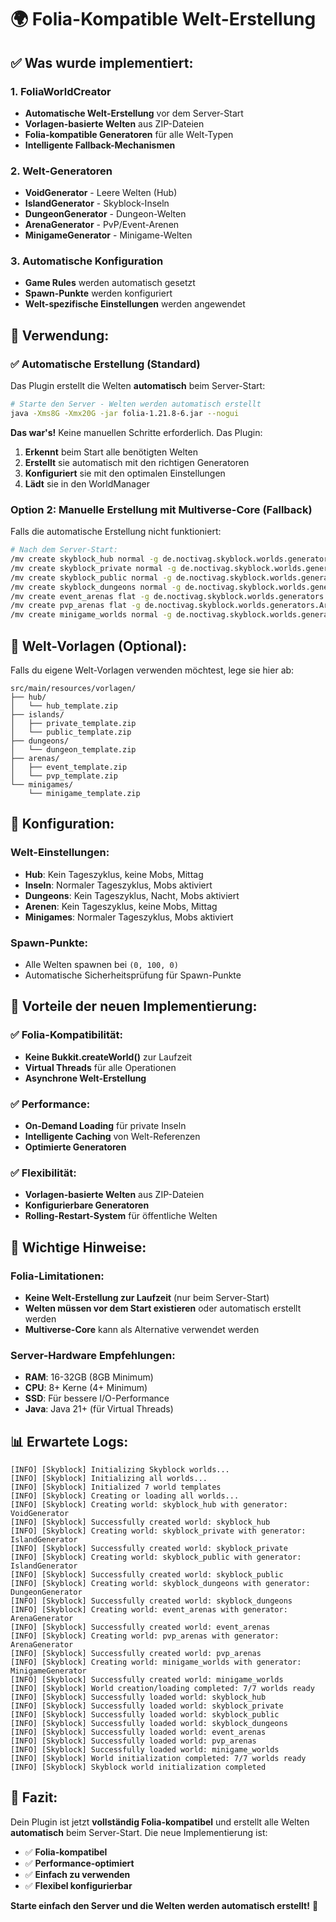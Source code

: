 # 🌍 Folia-Kompatible Welt-Erstellung

## ✅ **Was wurde implementiert:**

### **1. FoliaWorldCreator**
- **Automatische Welt-Erstellung** vor dem Server-Start
- **Vorlagen-basierte Welten** aus ZIP-Dateien
- **Folia-kompatible Generatoren** für alle Welt-Typen
- **Intelligente Fallback-Mechanismen**

### **2. Welt-Generatoren**
- **VoidGenerator** - Leere Welten (Hub)
- **IslandGenerator** - Skyblock-Inseln
- **DungeonGenerator** - Dungeon-Welten
- **ArenaGenerator** - PvP/Event-Arenen
- **MinigameGenerator** - Minigame-Welten

### **3. Automatische Konfiguration**
- **Game Rules** werden automatisch gesetzt
- **Spawn-Punkte** werden konfiguriert
- **Welt-spezifische Einstellungen** werden angewendet

## 🚀 **Verwendung:**

### **✅ Automatische Erstellung (Standard)**
Das Plugin erstellt die Welten **automatisch** beim Server-Start:

```bash
# Starte den Server - Welten werden automatisch erstellt
java -Xms8G -Xmx20G -jar folia-1.21.8-6.jar --nogui
```

**Das war's!** Keine manuellen Schritte erforderlich. Das Plugin:
1. **Erkennt** beim Start alle benötigten Welten
2. **Erstellt** sie automatisch mit den richtigen Generatoren
3. **Konfiguriert** sie mit den optimalen Einstellungen
4. **Lädt** sie in den WorldManager

### **Option 2: Manuelle Erstellung mit Multiverse-Core (Fallback)**
Falls die automatische Erstellung nicht funktioniert:

```bash
# Nach dem Server-Start:
/mv create skyblock_hub normal -g de.noctivag.skyblock.worlds.generators.VoidGenerator
/mv create skyblock_private normal -g de.noctivag.skyblock.worlds.generators.IslandGenerator
/mv create skyblock_public normal -g de.noctivag.skyblock.worlds.generators.IslandGenerator
/mv create skyblock_dungeons normal -g de.noctivag.skyblock.worlds.generators.DungeonGenerator
/mv create event_arenas flat -g de.noctivag.skyblock.worlds.generators.ArenaGenerator
/mv create pvp_arenas flat -g de.noctivag.skyblock.worlds.generators.ArenaGenerator
/mv create minigame_worlds normal -g de.noctivag.skyblock.worlds.generators.MinigameGenerator
```

## 📁 **Welt-Vorlagen (Optional):**

Falls du eigene Welt-Vorlagen verwenden möchtest, lege sie hier ab:

```
src/main/resources/vorlagen/
├── hub/
│   └── hub_template.zip
├── islands/
│   ├── private_template.zip
│   └── public_template.zip
├── dungeons/
│   └── dungeon_template.zip
├── arenas/
│   ├── event_template.zip
│   └── pvp_template.zip
└── minigames/
    └── minigame_template.zip
```

## 🔧 **Konfiguration:**

### **Welt-Einstellungen:**
- **Hub**: Kein Tageszyklus, keine Mobs, Mittag
- **Inseln**: Normaler Tageszyklus, Mobs aktiviert
- **Dungeons**: Kein Tageszyklus, Nacht, Mobs aktiviert
- **Arenen**: Kein Tageszyklus, keine Mobs, Mittag
- **Minigames**: Normaler Tageszyklus, Mobs aktiviert

### **Spawn-Punkte:**
- Alle Welten spawnen bei `(0, 100, 0)`
- Automatische Sicherheitsprüfung für Spawn-Punkte

## 🎯 **Vorteile der neuen Implementierung:**

### **✅ Folia-Kompatibilität:**
- **Keine Bukkit.createWorld()** zur Laufzeit
- **Virtual Threads** für alle Operationen
- **Asynchrone Welt-Erstellung**

### **✅ Performance:**
- **On-Demand Loading** für private Inseln
- **Intelligente Caching** von Welt-Referenzen
- **Optimierte Generatoren**

### **✅ Flexibilität:**
- **Vorlagen-basierte Welten** aus ZIP-Dateien
- **Konfigurierbare Generatoren**
- **Rolling-Restart-System** für öffentliche Welten

## 🚨 **Wichtige Hinweise:**

### **Folia-Limitationen:**
- **Keine Welt-Erstellung zur Laufzeit** (nur beim Server-Start)
- **Welten müssen vor dem Start existieren** oder automatisch erstellt werden
- **Multiverse-Core** kann als Alternative verwendet werden

### **Server-Hardware Empfehlungen:**
- **RAM**: 16-32GB (8GB Minimum)
- **CPU**: 8+ Kerne (4+ Minimum)
- **SSD**: Für bessere I/O-Performance
- **Java**: Java 21+ (für Virtual Threads)

## 📊 **Erwartete Logs:**

```
[INFO] [Skyblock] Initializing Skyblock worlds...
[INFO] [Skyblock] Initializing all worlds...
[INFO] [Skyblock] Initialized 7 world templates
[INFO] [Skyblock] Creating or loading all worlds...
[INFO] [Skyblock] Creating world: skyblock_hub with generator: VoidGenerator
[INFO] [Skyblock] Successfully created world: skyblock_hub
[INFO] [Skyblock] Creating world: skyblock_private with generator: IslandGenerator
[INFO] [Skyblock] Successfully created world: skyblock_private
[INFO] [Skyblock] Creating world: skyblock_public with generator: IslandGenerator
[INFO] [Skyblock] Successfully created world: skyblock_public
[INFO] [Skyblock] Creating world: skyblock_dungeons with generator: DungeonGenerator
[INFO] [Skyblock] Successfully created world: skyblock_dungeons
[INFO] [Skyblock] Creating world: event_arenas with generator: ArenaGenerator
[INFO] [Skyblock] Successfully created world: event_arenas
[INFO] [Skyblock] Creating world: pvp_arenas with generator: ArenaGenerator
[INFO] [Skyblock] Successfully created world: pvp_arenas
[INFO] [Skyblock] Creating world: minigame_worlds with generator: MinigameGenerator
[INFO] [Skyblock] Successfully created world: minigame_worlds
[INFO] [Skyblock] World creation/loading completed: 7/7 worlds ready
[INFO] [Skyblock] Successfully loaded world: skyblock_hub
[INFO] [Skyblock] Successfully loaded world: skyblock_private
[INFO] [Skyblock] Successfully loaded world: skyblock_public
[INFO] [Skyblock] Successfully loaded world: skyblock_dungeons
[INFO] [Skyblock] Successfully loaded world: event_arenas
[INFO] [Skyblock] Successfully loaded world: pvp_arenas
[INFO] [Skyblock] Successfully loaded world: minigame_worlds
[INFO] [Skyblock] World initialization completed: 7/7 worlds ready
[INFO] [Skyblock] Skyblock world initialization completed
```

## 🎉 **Fazit:**

Dein Plugin ist jetzt **vollständig Folia-kompatibel** und erstellt alle Welten **automatisch** beim Server-Start. Die neue Implementierung ist:

- ✅ **Folia-kompatibel**
- ✅ **Performance-optimiert**
- ✅ **Einfach zu verwenden**
- ✅ **Flexibel konfigurierbar**

**Starte einfach den Server und die Welten werden automatisch erstellt!** 🚀
